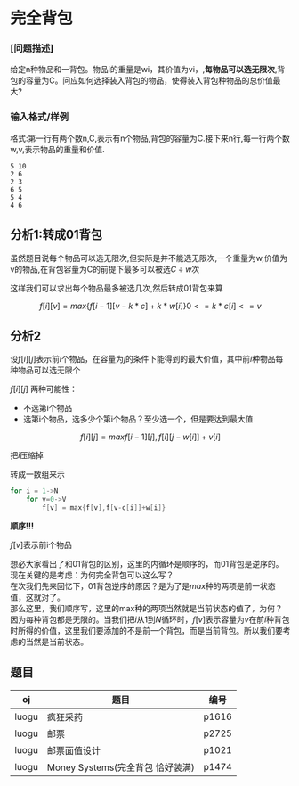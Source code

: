 # 完全背包

### [问题描述]

给定n种物品和一背包。物品i的重量是wi，其价值为vi，,**每物品可以选无限次**,背包的容量为C。问应如何选择装入背包的物品，使得装入背包种物品的总价值最大?

### 输入格式/样例

格式:第一行有两个数n,C,表示有n个物品,背包的容量为C.接下来n行,每一行两个数w,v,表示物品的重量和价值.

```
5 10
2 6
2 3
6 5
5 4
4 6
```

## 分析1:转成01背包

虽然题目说每个物品可以选无限次,但实际是并不能选无限次,一个重量为w,价值为v的物品,在背包容量为C的前提下最多可以被选$C \div w$次

这样我们可以求出每个物品最多被选几次,然后转成01背包来算

$$
f[i][v] = max\{ f[i-1][v-k*c]+k*w[i]\}  0<=k*c[i]<=v
$$


## 分析2

设$f[i][j]$表示前$i$个物品，在容量为$j$的条件下能得到的最大价值，其中前$i$种物品每种物品可以选无限个

$f[i][j]$ 两种可能性：

 - 不选第i个物品
 - 选第i个物品，选多少个第i个物品？至少选一个，但是要达到最大值


$$
f[i][j] = max{ f[i-1][j],f[i][j-w[i]]+v[i]}
$$



把$i$压缩掉


转成一数组来示

```c
for i = 1->N
    for v=0->V
        f[v] = max{f[v],f[v-c[i]]+w[i]}
```

**顺序!!!**

$f[v]$表示前i个物品


想必大家看出了和$01$背包的区别，这里的内循环是顺序的，而$01$背包是逆序的。  
现在关键的是考虑：为何完全背包可以这么写？  
在次我们先来回忆下，$01$背包逆序的原因？是为了是$max$种的两项是前一状态值，这就对了。  
那么这里，我们顺序写，这里的max种的两项当然就是当前状态的值了，为何？  
因为每种背包都是无限的。当我们把$i$从$1$到$N$循环时，$f[v]$表示容量为$v$在前$i$种背包时所得的价值，这里我们要添加的不是前一个背包，而是当前背包。所以我们要考虑的当然是当前状态。  




## 题目

| oj    | 题目                             | 编号  |
|-------|----------------------------------|-------|
| luogu | 疯狂采药                         | p1616 |
| luogu | 邮票                             | p2725 |
| luogu | 邮票面值设计                     | p1021 |
| luogu | Money Systems(完全背包 恰好装满) | p1474 |
